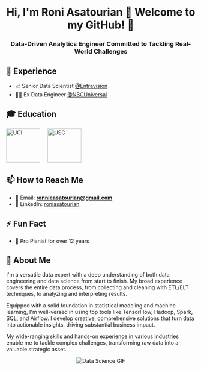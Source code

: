 <h1 align="center">Hi, I'm Roni Asatourian 👋 Welcome to my GitHub! 🧪</h1>
<h3 align="center">Data-Driven Analytics Engineer Committed to Tackling Real-World Challenges</h3>

## 💼 Experience
- 📈 Senior Data Scientist [@Entravision](https://entravision.com/)
- 👨‍💻 Ex Data Engineer [@NBCUniversal](https://www.nbcuniversal.com/)

## 🎓 Education
<a href="https://uci.edu/" target="_blank" rel="noreferrer"><img src="https://upload.wikimedia.org/wikipedia/commons/8/88/UCI_Anteaters_logo.png" alt="UCI" width="90" height="90"/></a>
&nbsp;&nbsp;&nbsp;
<a href="https://usc.edu/" target="_blank" rel="noreferrer"><img src="https://upload.wikimedia.org/wikipedia/commons/9/94/USC_Trojans_logo.svg" alt="USC" width="90" height="90"/></a>

## 📫 How to Reach Me
- 📧 Email: **ronnieasatourian@gmail.com**
- 🔗 LinkedIn: [roniasatourian](https://linkedin.com/in/roniasatourian)

## ⚡ Fun Fact
- 🎹 Pro Pianist for over 12 years

## 🚀 About Me
I'm a versatile data expert with a deep understanding of both data engineering and data science from start to finish. My broad experience covers the entire data process, from collecting and cleaning with ETL/ELT techniques, to analyzing and interpreting results.

Equipped with a solid foundation in statistical modeling and machine learning, I'm well-versed in using top tools like TensorFlow, Hadoop, Spark, SQL, and Airflow. I develop creative, comprehensive solutions that turn data into actionable insights, driving substantial business impact.

My wide-ranging skills and hands-on experience in various industries enable me to tackle complex challenges, transforming raw data into a valuable strategic asset.

<p align="center">
  <img src="https://miro.medium.com/v2/resize:fit:720/1*n3FAnk_c97ptZt1YW7cEqw.gif" alt="Data Science GIF" />
</p>
